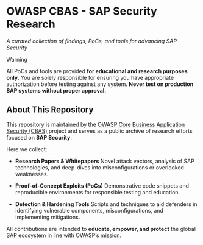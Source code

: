 # OWASP CBAS - SAP Security Research
_A curated collection of findings, PoCs, and tools for advancing SAP Security_

> [!Warning]
> All PoCs and tools are provided **for educational and research purposes only**.
> You are solely responsible for ensuring you have appropriate authorization before testing against any system.
> **Never test on production SAP systems without proper approval.**

## About This Repository

This repository is maintained by the [OWASP Core Business Application Security (CBAS)](https://owasp.org/www-project-core-business-application-security/) project and serves as a public archive of research efforts focused on **SAP Security**.

Here we collect:

- **Research Papers & Whitepapers**
Novel attack vectors, analysis of SAP technologies, and deep-dives into misconfigurations or overlooked weaknesses.

- **Proof-of-Concept Exploits (PoCs)**
Demonstrative code snippets and reproducible environments for responsible testing and education.

- **Detection & Hardening Tools**
Scripts and techniques to aid defenders in identifying vulnerable components, misconfigurations, and implementing mitigations.

All contributions are intended to **educate, empower, and protect** the global SAP ecosystem in line with OWASP’s mission.
